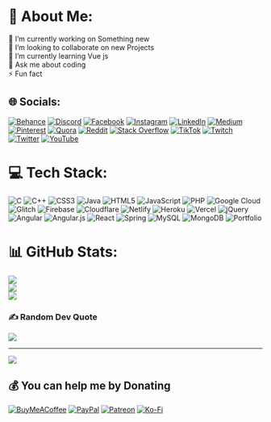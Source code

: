 # 💫 About Me:
🔭 I’m currently working on Something new<br>👯 I’m looking to collaborate on new Projects<br>🌱 I’m currently learning Vue js<br>💬 Ask me about coding<br>⚡ Fun fact


## 🌐 Socials:
[![Behance](https://img.shields.io/badge/Behance-1769ff?logo=behance&logoColor=white)](https://behance.net/charanquartz) [![Discord](https://img.shields.io/badge/Discord-%237289DA.svg?logo=discord&logoColor=white)](htttps://discord.gg/charanquartz) [![Facebook](https://img.shields.io/badge/Facebook-%231877F2.svg?logo=Facebook&logoColor=white)](https://facebook.com/charanquartz) [![Instagram](https://img.shields.io/badge/Instagram-%23E4405F.svg?logo=Instagram&logoColor=white)](https://instagram.com/charanquartz) [![LinkedIn](https://img.shields.io/badge/LinkedIn-%230077B5.svg?logo=linkedin&logoColor=white)](https://linkedin.com/in/charanquartz) [![Medium](https://img.shields.io/badge/Medium-12100E?logo=medium&logoColor=white)](https://medium.com/@charanquartz) [![Pinterest](https://img.shields.io/badge/Pinterest-%23E60023.svg?logo=Pinterest&logoColor=white)](https://pinterest.com/charanquartz) [![Quora](https://img.shields.io/badge/Quora-%23B92B27.svg?logo=Quora&logoColor=white)](https://quora.com/profile/charanquartz) [![Reddit](https://img.shields.io/badge/Reddit-%23FF4500.svg?logo=Reddit&logoColor=white)](https://reddit.com/user/charanquartz) [![Stack Overflow](https://img.shields.io/badge/-Stackoverflow-FE7A16?logo=stack-overflow&logoColor=white)](https://stackoverflow.com/users/charanquartz) [![TikTok](https://img.shields.io/badge/TikTok-%23000000.svg?logo=TikTok&logoColor=white)](https://tiktok.com/@charanquartz) [![Twitch](https://img.shields.io/badge/Twitch-%239146FF.svg?logo=Twitch&logoColor=white)](https://twitch.tv/charanquartz) [![Twitter](https://img.shields.io/badge/Twitter-%231DA1F2.svg?logo=Twitter&logoColor=white)](https://twitter.com/charanquartz) [![YouTube](https://img.shields.io/badge/YouTube-%23FF0000.svg?logo=YouTube&logoColor=white)](https://youtube.com/c/youtube.com/@charanquartz) 

# 💻 Tech Stack:
![C](https://img.shields.io/badge/c-%2300599C.svg?style=for-the-badge&logo=c&logoColor=white) ![C++](https://img.shields.io/badge/c++-%2300599C.svg?style=for-the-badge&logo=c%2B%2B&logoColor=white) ![CSS3](https://img.shields.io/badge/css3-%231572B6.svg?style=for-the-badge&logo=css3&logoColor=white) ![Java](https://img.shields.io/badge/java-%23ED8B00.svg?style=for-the-badge&logo=java&logoColor=white) ![HTML5](https://img.shields.io/badge/html5-%23E34F26.svg?style=for-the-badge&logo=html5&logoColor=white) ![JavaScript](https://img.shields.io/badge/javascript-%23323330.svg?style=for-the-badge&logo=javascript&logoColor=%23F7DF1E) ![PHP](https://img.shields.io/badge/php-%23777BB4.svg?style=for-the-badge&logo=php&logoColor=white) ![Google Cloud](https://img.shields.io/badge/Google%20Cloud-%234285F4.svg?style=for-the-badge&logo=google-cloud&logoColor=white) ![Glitch](https://img.shields.io/badge/glitch-%233333FF.svg?style=for-the-badge&logo=glitch&logoColor=white) ![Firebase](https://img.shields.io/badge/firebase-%23039BE5.svg?style=for-the-badge&logo=firebase) ![Cloudflare](https://img.shields.io/badge/Cloudflare-F38020?style=for-the-badge&logo=Cloudflare&logoColor=white) ![Netlify](https://img.shields.io/badge/netlify-%23000000.svg?style=for-the-badge&logo=netlify&logoColor=#00C7B7) ![Heroku](https://img.shields.io/badge/heroku-%23430098.svg?style=for-the-badge&logo=heroku&logoColor=white) ![Vercel](https://img.shields.io/badge/vercel-%23000000.svg?style=for-the-badge&logo=vercel&logoColor=white) ![jQuery](https://img.shields.io/badge/jquery-%230769AD.svg?style=for-the-badge&logo=jquery&logoColor=white) ![Angular](https://img.shields.io/badge/angular-%23DD0031.svg?style=for-the-badge&logo=angular&logoColor=white) ![Angular.js](https://img.shields.io/badge/angular.js-%23E23237.svg?style=for-the-badge&logo=angularjs&logoColor=white) ![React](https://img.shields.io/badge/react-%2320232a.svg?style=for-the-badge&logo=react&logoColor=%2361DAFB) ![Spring](https://img.shields.io/badge/spring-%236DB33F.svg?style=for-the-badge&logo=spring&logoColor=white) ![MySQL](https://img.shields.io/badge/mysql-%2300f.svg?style=for-the-badge&logo=mysql&logoColor=white) ![MongoDB](https://img.shields.io/badge/MongoDB-%234ea94b.svg?style=for-the-badge&logo=mongodb&logoColor=white) ![Portfolio](https://img.shields.io/badge/Portfolio-%23000000.svg?style=for-the-badge&logo=firefox&logoColor=#FF7139)
# 📊 GitHub Stats:
![](https://github-readme-stats.vercel.app/api?username=Cquartzify&theme=tokyonight&hide_border=false&include_all_commits=true&count_private=true)<br/>
![](https://github-readme-streak-stats.herokuapp.com/?user=Cquartzify&theme=tokyonight&hide_border=false)<br/>
![](https://github-readme-stats.vercel.app/api/top-langs/?username=Cquartzify&theme=tokyonight&hide_border=false&include_all_commits=true&count_private=true&layout=compact)

### ✍️ Random Dev Quote
![](https://quotes-github-readme.vercel.app/api?type=horizontal&theme=dark)

---
[![](https://visitcount.itsvg.in/api?id=Cquartzify&icon=0&color=0)](https://visitcount.itsvg.in)

  ## 💰 You can help me by Donating
  [![BuyMeACoffee](https://img.shields.io/badge/Buy%20Me%20a%20Coffee-ffdd00?style=for-the-badge&logo=buy-me-a-coffee&logoColor=black)](https://buymeacoffee.com/charanquartz) [![PayPal](https://img.shields.io/badge/PayPal-00457C?style=for-the-badge&logo=paypal&logoColor=white)](https://paypal.me/charanquartz) [![Patreon](https://img.shields.io/badge/Patreon-F96854?style=for-the-badge&logo=patreon&logoColor=white)](https://patreon.com/charanquartz) [![Ko-Fi](https://img.shields.io/badge/Ko--fi-F16061?style=for-the-badge&logo=ko-fi&logoColor=white)](https://ko-fi.com/charanquartz) 

  
<!-- Proudly created with GPRM ( https://gprm.itsvg.in ) -->
